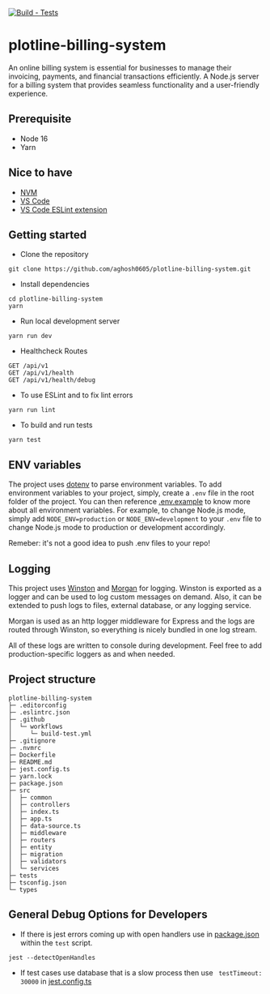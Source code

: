 [![Build - Tests](https://github.com/aghosh0605/plotline-billing-system/blob/main/.github/workflows/build-test.yml/badge.svg)](https://github.com/aghosh0605/plotline-billing-system/blob/main/.github/workflows/build-test.yml)

# plotline-billing-system

An online billing system is essential for businesses to manage their invoicing, payments, and financial transactions efficiently. A Node.js server for a billing system that provides seamless functionality and a user-friendly experience.

## Prerequisite

- Node 16
- Yarn

## Nice to have

- [NVM](https://github.com/nvm-sh/nvm)
- [VS Code](https://code.visualstudio.com/)
- [VS Code ESLint extension](https://marketplace.visualstudio.com/items?itemName=dbaeumer.vscode-eslint)

## Getting started

- Clone the repository

```
git clone https://github.com/aghosh0605/plotline-billing-system.git
```

- Install dependencies

```
cd plotline-billing-system
yarn
```

- Run local development server

```
yarn run dev
```

- Healthcheck Routes

```
GET /api/v1
GET /api/v1/health
GET /api/v1/health/debug
```

- To use ESLint and to fix lint errors

```
yarn run lint
```

- To build and run tests

```
yarn test
```

## ENV variables

The project uses [dotenv](https://github.com/motdotla/dotenv) to parse environment variables. To add environment variables to your project, simply, create a `.env` file in the root folder of the project. You can then reference [.env.example](.env.example) to know more about all environment variables. For example, to change Node.js mode, simply add `NODE_ENV=production` or `NODE_ENV=development` to your `.env` file to change Node.js mode to production or development accordingly.

Remeber: it's not a good idea to push .env files to your repo!

## Logging

This project uses [Winston](https://github.com/winstonjs/winston) and [Morgan](https://github.com/expressjs/morgan) for logging. Winston is exported as a logger and can be used to log custom messages on demand. Also, it can be extended to push logs to files, external database, or any logging service.

Morgan is used as an http logger middleware for Express and the logs are routed through Winston, so everything is nicely bundled in one log stream.

All of these logs are written to console during development. Feel free to add production-specific loggers as and when needed.

## Project structure

```
plotline-billing-system
├─ .editorconfig
├─ .eslintrc.json
├─ .github
│  └─ workflows
│     └─ build-test.yml
├─ .gitignore
├─ .nvmrc
├─ Dockerfile
├─ README.md
├─ jest.config.ts
├─ yarn.lock
├─ package.json
├─ src
│  ├─ common
│  ├─ controllers
│  ├─ index.ts
│  ├─ app.ts
│  ├─ data-source.ts
│  ├─ middleware
│  ├─ routers
│  ├─ entity
│  ├─ migration
│  ├─ validators
│  └─ services
├─ tests
├─ tsconfig.json
└─ types

```

## General Debug Options for Developers

- If there is jest errors coming up with open handlers use in [package.json](./package.json) within the `test` script.

```
jest --detectOpenHandles
```

- If test cases use database that is a slow process then use ` testTimeout: 30000` in [jest.config.ts](./jest.config.ts)
